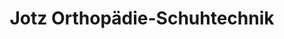 ---
title: "Jotz Orthopädie-Schuhtechnik"
url: /ansbach/jotz-orthopaedie-schuhtechnik/
shop: Schuhe
---